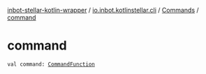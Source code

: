 [inbot-stellar-kotlin-wrapper](../../index.md) / [io.inbot.kotlinstellar.cli](../index.md) / [Commands](index.md) / [command](./command.md)

# command

`val command: `[`CommandFunction`](../-command-function.md)
